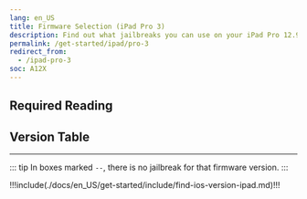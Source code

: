 ```yaml
---
lang: en_US
title: Firmware Selection (iPad Pro 3)
description: Find out what jailbreaks you can use on your iPad Pro 12.9" 3rd Generation or iPad Pro 11" 1st Generation
permalink: /get-started/ipad/pro-3
redirect_from:
  - /ipad-pro-3
soc: A12X
---
```


## Required Reading

<readingTable deviceOS="iPadOS" minVer="13.0" maxVer="13.7"/>

## Version Table

<versionTable soc="12" :x="true" minVer="12"/>

---

::: tip
In boxes marked `--`, there is no jailbreak for that firmware version.
:::

!!!include(./docs/en_US/get-started/include/find-ios-version-ipad.md)!!!
